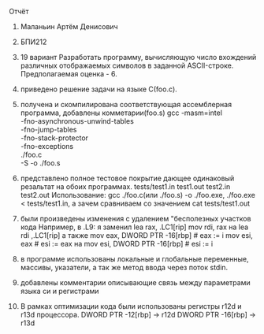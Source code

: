 Отчёт
1) Маланьин Артём Денисович
2) БПИ212
3) 19 вариант
Разработать программу, вычисляющую число вхождений различных отображаемых символов в заданной ASCII-строке.
Предполагаемая оценка - 6.
4) приведено решение задачи на языке С(foo.c).
5) получена и скомпилирована соответствующая ассемблерная программа, добавлены комметарии(foo.s)
gcc -masm=intel \
    -fno-asynchronous-unwind-tables \
    -fno-jump-tables \
    -fno-stack-protector \
    -fno-exceptions \
    ./foo.c \
    -S -o ./foo.s

6) представлено полное тестовое покрытие дающее одинаковый резальтат на обоих программах.
tests/test1.in test1.out test2.in test2.out
Использование: gcc ./foo.c(или ./foo.s) -o ./foo.exe, ./foo.exe < tests/test1.in, 
а зачем сравниваем со значением cat tests/test1.out
7) были произведены изменения с удалением "бесполезных участков кода
Например, в .L9: я заменил 
        lea     rax, .LC1[rip]
        mov     rdi, rax
на 
	lea     rdi ,.LC1[rip]
а также 
        mov     eax, DWORD PTR -16[rbp]                 # eax := i
        mov     esi, eax                                # esi := eax
на
        mov     esi, DWORD PTR -16[rbp]                 # esi := i  
8) в программе использованы локальные и глобальные переменные, массивы, указатели, а так же метод ввода через поток stdin.
9) добавлены комментарии описывающие связь между параметрами языка си и регистрами
10) В рамках оптимизации кода были использованы регистры r12d и r13d процессора.
DWORD PTR -12[rbp] -> r12d
DWORD PTR -16[rbp] -> r13d
